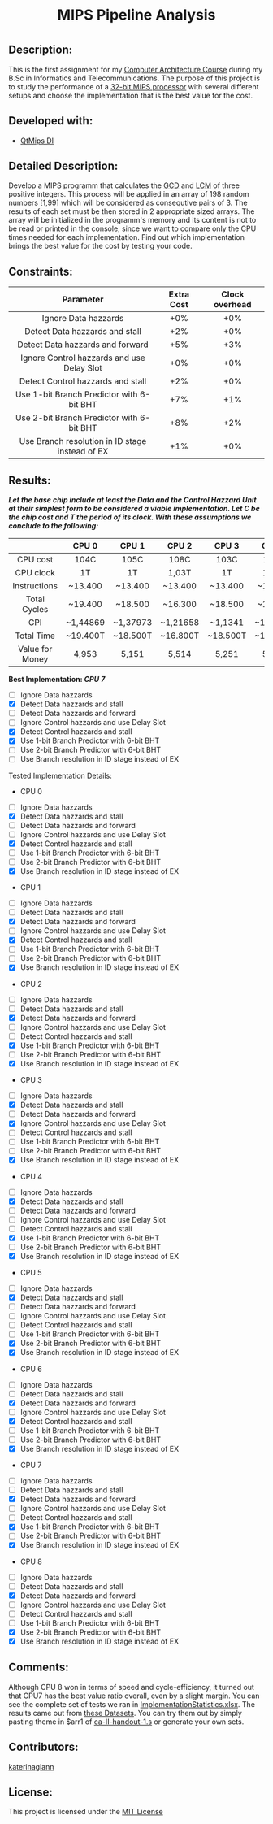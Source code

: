 <h1 align="center"> MIPS Pipeline Analysis <h1>

  <h2> Description: </h2>

  This is the first assignment for my [Computer Architecture Course](https://www.di.uoa.gr/en/studies/undergraduate/114) during my B.Sc in Informatics and Telecommunications.
  The purpose of this project is to study the performance of a [32-bit MIPS processor](https://en.wikipedia.org/wiki/MIPS_architecture) with several different setups and choose the implementation that is the best value for the cost.
  
  <h2> Developed with: </h2>
  
  * [QtMips DI](https://github.com/kchasialis/QtMips-Di)
  
  <h2> Detailed Description: </h2>
  
  Develop a MIPS programm that calculates the [GCD](https://en.wikipedia.org/wiki/Greatest_common_divisor) and [LCM](https://en.wikipedia.org/wiki/Least_common_multiple) of three positive integers. This process will be applied in an array of 198 random numbers [1,99] which will be considered as consequtive pairs of 3. The results of each set must be then stored in 2 appropriate sized arrays. The array will be initialized in the programm's memory and its content is not to be read or printed in the console, since we want to compare only the CPU times needed for each implementation. Find out which implementation brings the best value for the cost by testing your code.
  
  <h2> Constraints: </h2>
  
  | Parameter         | Extra Cost         | Clock overhead     |
  | :---------------: | :----------------: | :----------------: |
  | Ignore Data hazzards                            | +0% | +0% |
  | Detect Data hazzards and stall                  | +2% | +0% |
  | Detect Data hazzards and forward                | +5% | +3% |
  | Ignore Control hazzards and use Delay Slot      | +0% | +0% |
  | Detect Control hazzards and stall               | +2% | +0% |
  | Use 1-bit Branch Predictor with 6-bit BHT       | +7% | +1% |
  | Use 2-bit Branch Predictor with 6-bit BHT       | +8% | +2% |
  | Use Branch resolution in ID stage instead of EX | +1% | +0% |
  
  <h2> Results: </h2>
  
  ***Let the base chip include at least the Data and the Control Hazzard Unit at their simplest form to be considered a viable implementation. Let C be the chip cost and T the period of its clock. With these assumptions we conclude to the following:***
  
  |                 | CPU 0    | CPU 1    | CPU 2    | CPU 3    | CPU 4    | CPU 5    | CPU 6    | CPU 7    | CPU 8    |
  | :-------------: | :------: | :------: | :------: | :------: | :------: | :------: | :------: | :------: | :------: |
  | CPU cost        | 104C     | 105C     | 108C     | 103C     | 110C     | 111C     | 106C     | 113C     | 114C     |
  | CPU clock       | 1T       | 1T       | 1,03T    | 1T       | 1,01T    | 1,02T    | 1,03T    | 1,04T    | 1,05T    |
  | Instructions    | ~13.400  | ~13.400  | ~13.400  | ~13.400  | ~13.400  | ~13.400  | ~16.300  | ~13.400  | ~13.400  |
  | Total Cycles    | ~19.400  | ~18.500  | ~16.300  | ~18.500  | ~16.850  | ~16.650  | ~16.300  | ~14.200  | ~14.000  |
  | CPI             | ~1,44869 | ~1,37973 | ~1,21658 | ~1,1341  | ~1,25711 | ~1,24240 | 1        | ~1,05955 | ~1,04485 |
  | Total Time      | ~19.400T | ~18.500T | ~16.800Τ | ~18.500T | ~17.000T | ~16.985T | ~16.795T | ~14.770T | ~14.700T |
  | Value for Money | 4,953    | 5,151    | 5,514    | 5,251    | 5,343    | 5,305    | 5,618    | 5,933    | 5,967    |
    
  <strong>Best Implementation: ***CPU 7***</strong>
  
  - [ ] Ignore Data hazzards
  - [X] Detect Data hazzards and stall
  - [ ] Detect Data hazzards and forward
  - [ ] Ignore Control hazzards and use Delay Slot
  - [X] Detect Control hazzards and stall
  - [X] Use 1-bit Branch Predictor with 6-bit BHT
  - [ ] Use 2-bit Branch Predictor with 6-bit BHT
  - [ ] Use Branch resolution in ID stage instead of EX
  
  Tested Implementation Details:
  
  * CPU 0
  - [ ] Ignore Data hazzards
  - [X] Detect Data hazzards and stall
  - [ ] Detect Data hazzards and forward
  - [ ] Ignore Control hazzards and use Delay Slot
  - [X] Detect Control hazzards and stall
  - [ ] Use 1-bit Branch Predictor with 6-bit BHT
  - [ ] Use 2-bit Branch Predictor with 6-bit BHT
  - [X] Use Branch resolution in ID stage instead of EX

  * CPU 1
  - [ ] Ignore Data hazzards
  - [ ] Detect Data hazzards and stall
  - [X] Detect Data hazzards and forward
  - [ ] Ignore Control hazzards and use Delay Slot
  - [X] Detect Control hazzards and stall
  - [ ] Use 1-bit Branch Predictor with 6-bit BHT
  - [ ] Use 2-bit Branch Predictor with 6-bit BHT
  - [X] Use Branch resolution in ID stage instead of EX

  * CPU 2
  - [ ] Ignore Data hazzards
  - [ ] Detect Data hazzards and stall
  - [X] Detect Data hazzards and forward
  - [ ] Ignore Control hazzards and use Delay Slot
  - [ ] Detect Control hazzards and stall
  - [X] Use 1-bit Branch Predictor with 6-bit BHT
  - [ ] Use 2-bit Branch Predictor with 6-bit BHT
  - [X] Use Branch resolution in ID stage instead of EX

  * CPU 3
  - [ ] Ignore Data hazzards
  - [X] Detect Data hazzards and stall
  - [ ] Detect Data hazzards and forward
  - [X] Ignore Control hazzards and use Delay Slot
  - [ ] Detect Control hazzards and stall
  - [ ] Use 1-bit Branch Predictor with 6-bit BHT
  - [ ] Use 2-bit Branch Predictor with 6-bit BHT
  - [X] Use Branch resolution in ID stage instead of EX

  * CPU 4
  - [ ] Ignore Data hazzards
  - [X] Detect Data hazzards and stall
  - [ ] Detect Data hazzards and forward
  - [ ] Ignore Control hazzards and use Delay Slot
  - [ ] Detect Control hazzards and stall
  - [X] Use 1-bit Branch Predictor with 6-bit BHT
  - [ ] Use 2-bit Branch Predictor with 6-bit BHT
  - [X] Use Branch resolution in ID stage instead of EX

  * CPU 5
  - [ ] Ignore Data hazzards
  - [X] Detect Data hazzards and stall
  - [ ] Detect Data hazzards and forward
  - [ ] Ignore Control hazzards and use Delay Slot
  - [ ] Detect Control hazzards and stall
  - [ ] Use 1-bit Branch Predictor with 6-bit BHT
  - [X] Use 2-bit Branch Predictor with 6-bit BHT
  - [X] Use Branch resolution in ID stage instead of EX

  * CPU 6
  - [ ] Ignore Data hazzards
  - [ ] Detect Data hazzards and stall
  - [X] Detect Data hazzards and forward
  - [ ] Ignore Control hazzards and use Delay Slot
  - [X] Detect Control hazzards and stall
  - [ ] Use 1-bit Branch Predictor with 6-bit BHT
  - [ ] Use 2-bit Branch Predictor with 6-bit BHT
  - [X] Use Branch resolution in ID stage instead of EX

  * CPU 7
  - [ ] Ignore Data hazzards
  - [ ] Detect Data hazzards and stall
  - [X] Detect Data hazzards and forward
  - [ ] Ignore Control hazzards and use Delay Slot
  - [ ] Detect Control hazzards and stall
  - [X] Use 1-bit Branch Predictor with 6-bit BHT
  - [ ] Use 2-bit Branch Predictor with 6-bit BHT
  - [X] Use Branch resolution in ID stage instead of EX

  * CPU 8
  - [ ] Ignore Data hazzards
  - [ ] Detect Data hazzards and stall
  - [X] Detect Data hazzards and forward
  - [ ] Ignore Control hazzards and use Delay Slot
  - [ ] Detect Control hazzards and stall
  - [ ] Use 1-bit Branch Predictor with 6-bit BHT
  - [X] Use 2-bit Branch Predictor with 6-bit BHT
  - [X] Use Branch resolution in ID stage instead of EX 

  <h2> Comments: </h2>
  
  Although CPU 8 won in terms of speed and cycle-efficiency, it turned out that CPU7 has the best value ratio overall, even by a slight margin. You can see the complete set of tests we ran in [ImplementationStatistics.xlsx](https://github.com/john-fotis/MIPS-Pipeline-Analysis/blob/main/Implementation%20Statistics.xlsx). The results came out from [these Datasets](https://github.com/john-fotis/MIPS-Pipeline-Analysis/tree/main/Datasets). You can try them out by simply pasting theme in $arr1 of [ca-II-handout-1.s](https://github.com/john-fotis/MIPS-Pipeline-Analysis/blob/main/ca-II-handout-1.s) or generate your own sets.
  
  <h2> Contributors: </h2>
  
  [katerinagiann](https://github.com/katerinagiann)
  
  <h2> License: </h2>
  
  This project is licensed under the [MIT License](https://github.com/john-fotis/MIPS-Pipeline-Analysis/blob/main/LICENSE.md)
